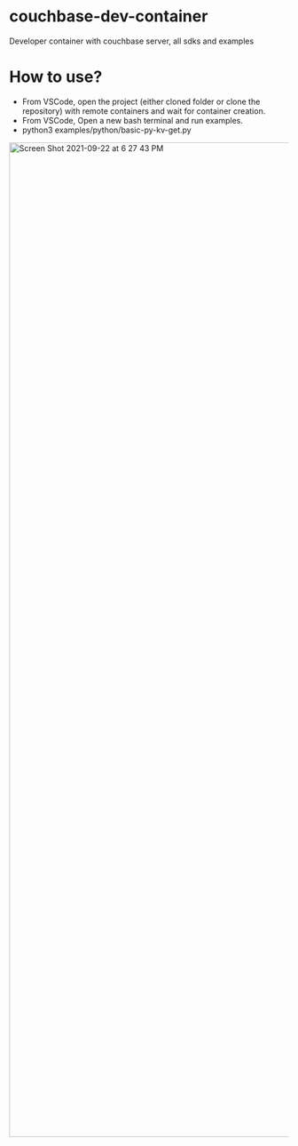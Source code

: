 # couchbase-dev-container
Developer container with couchbase server, all sdks and examples 

# How to use?

* From VSCode, open the project (either cloned folder or clone the repository) with remote containers and wait for container creation.
* From VSCode, Open a new bash terminal and run examples.
*   python3 examples/python/basic-py-kv-get.py 

<img width="1790" alt="Screen Shot 2021-09-22 at 6 27 43 PM" src="https://user-images.githubusercontent.com/51489795/134442524-0392faf4-d886-4f90-a53d-930eba5571eb.png">
